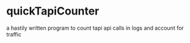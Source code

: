# quickTapiCounter
a hastily written program to count tapi api calls in logs and account for traffic
